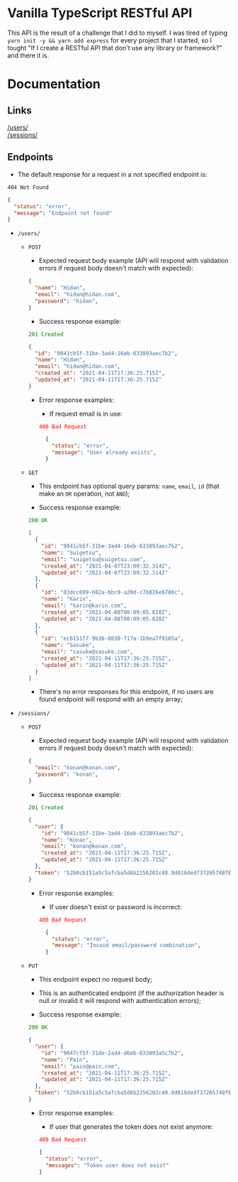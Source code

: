 # Vanilla TypeScript RESTful API

This API is the result of a challenge that I did to myself. I was tired of typing `yarn init -y && yarn add express` for every project that I started, so I tought "If I create a RESTful API that don't use any library or framework?" and there it is.

# Documentation

## Links

<a href="#users">/users/</a>
<br />
<a href="#sessions">/sessions/</a>

## Endpoints

- The default response for a request in a not specified endpoint is:

`404 Not Found`

```json
{
  "status": "error",
  "message": "Endpoint not found"
}
```

<div id="users"></div>

- `/users/`

  - `POST`

    - Expected request body example (API will respond with validation errors if request body doesn't match with expected):

    ```json
    {
      "name": "Hidan",
      "email": "hidan@hidan.com",
      "password": "hidan",
    }
    ```

    - Success response example:

    <code style="color: green;">201 Created</code>
    ```json
    {
      "id": "9041cb5f-31be-3ad4-16eb-633893aec7b2",
      "name": "Hidan",
      "email": "hidan@hidan.com",
      "created_at": "2021-04-11T17:36:25.715Z",
      "updated_at": "2021-04-11T17:36:25.715Z"
    }
    ```

    - Error response examples:

      - If request email is in use:

      <code style="color: red;">400 Bad Request</code>
      ```json
        {
          "status": "error",
          "message": "User already exists",
        }
      ```

  - `GET`

    - This endpoint has optional query params: `name`, `email`, `id` (that make an `OR` operation, not `AND`);

    - Success response example:

    <code style="color: green;">200 OK</code>
    ```json
    [
      {
        "id": "9041cb5f-31be-3ad4-16eb-633893aec7b2",
        "name": "Suigetsu",
        "email": "suigetsu@suigetsu.com",
        "created_at": "2021-04-07T23:09:32.314Z",
        "updated_at": "2021-04-07T23:09:32.314Z"
      },
      {
        "id": "83dcc699-682a-bbc9-a20d-c7b026e6786c",
        "name": "Karin",
        "email": "karin@karin.com",
        "created_at": "2021-04-08T00:09:05.828Z",
        "updated_at": "2021-04-08T00:09:05.828Z"
      },
      {
        "id": "ec6151f7-9b36-8830-f17a-1b9ea7f9105a",
        "name": "Sasuke",
        "email": "sasuke@sasuke.com",
        "created_at": "2021-04-11T17:36:25.715Z",
        "updated_at": "2021-04-11T17:36:25.715Z"
      }
    ]
    ```

    - There's no error responses for this endpoint, if no users are found endpoint will respond with an empty array;



<div id="sessions"></div>

- `/sessions/`

  - `POST`

    - Expected request body example (API will respond with validation errors if request body doesn't match with expected):

    ```json
    {
      "email": "konan@konan.com",
      "password": "konan",
    }
    ```

    - Success response example:

    <code style="color: green;">201 Created</code>
    ```json
    {
      "user": {
        "id": "9041cb5f-31be-3ad4-16eb-633893aec7b2",
        "name": "Konan",
        "email": "konan@konan.com",
        "created_at": "2021-04-11T17:36:25.715Z",
        "updated_at": "2021-04-11T17:36:25.715Z"
      },
      "token": "52b0cb151a5c5afcba5d6b2256202c48.0d016dedf37265748f01b56fb9ae59397575fc5ab63d9f0558c5467254d0c99a6f09f5bfefc32ec3f2276b4acb2ab5688709fe1df626325ebf2bc85eb4be4365b9150f1fad8ccf69109ac59c2a9a647cecfcaefeeb407659"
    }
    ```

    - Error response examples:

      - If user doesn't exist or password is incorrect:

      <code style="color: red;">400 Bad Request</code>
      ```json
        {
          "status": "error",
          "message": "Invaid email/password combination",
        }
      ```

  - `PUT`

    - This endpoint expect no request body;

    - This is an authenticated endpoint (if the authorization header is null or invalid it will respond with authentication errors);

    - Success response example:

    <code style="color: green;">200 OK</code>
    ```json
    {
      "user": {
        "id": "9047cf5f-31de-2ad4-d6eb-633893a5c7b2",
        "name": "Pain",
        "email": "pain@pain.com",
        "created_at": "2021-04-11T17:36:25.715Z",
        "updated_at": "2021-04-11T17:36:25.715Z"
      },
      "token": "52b0cb151a5c5afcba5d6b2256202c48.0d016dedf37265748f01b56fb9ae59397575fc5ab63d9f0558c5467254d0c99a6f09f5bfefc32ec3f2276b4acb2ab5688709fe1df626325ebf2bc85eb4be4365b9150f1fad8ccf69109ac59c2a9a647cecfcaefeeb407659"
    }
    ```

    - Error response examples:

      - If user that generates the token does not exist anymore:

      <code style="color: red;">400 Bad Request</code>
      ```json
      {
        "status": "error",
        "messages": "Token user does not exist"
      }
      ```
